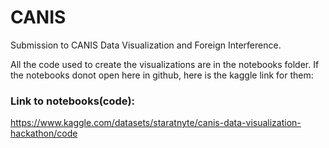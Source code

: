 # CANIS
Submission to CANIS Data Visualization and Foreign Interference.

All the code used to create the visualizations are in the notebooks folder. If the notebooks donot open here in github, here is the kaggle link for them:


### Link to notebooks(code):
https://www.kaggle.com/datasets/staratnyte/canis-data-visualization-hackathon/code
